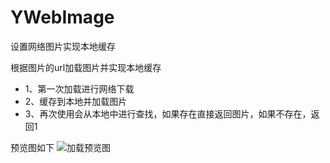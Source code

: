 # YWebImage
设置网络图片实现本地缓存

根据图片的url加载图片并实现本地缓存

- 1、第一次加载进行网络下载
- 2、缓存到本地并加载图片
- 3、再次使用会从本地中进行查找，如果存在直接返回图片，如果不存在，返回1


预览图如下
![加载预览图](https://github.com/YRunIntoLove/YWebImage/raw/master/WebImageDemo/Preview/WebImagePreView.gif?raw=true)
